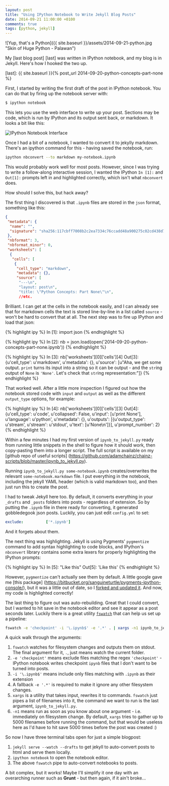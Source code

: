 ```yaml
---
layout: post
title: "Using IPython Notebook to Write Jekyll Blog Posts"
date: 2014-09-21 11:00:00 +0100
comments: true
tags: [python, jekyll]
---
```


![Yup, that's a Python]({{ site.baseurl }}/assets/2014-09-21-python.jpg "Skin of Huge Python - Palawan")

My [last blog post] [last] was written in IPython notebook, and my blog is in Jekyll. Here's how I hooked the two up.

[last]: {{ site.baseurl }}{% post_url 2014-09-20-python-concepts-part-none %}

First, I started by writing the first draft of the post in IPython notebook. You can do that by firing up the notebook server with:

```sh
$ ipython notebook
```

This lets you use the web interface to write up your post. Sections may be code, which is run by IPython and its output sent back, or markdown. It looks a bit like this:

<img src="{{ site.baseurl }}/assets/2014-09-21-ipython-notebook.png" class='screenshot' alt='IPython Notebook Interface'>

Once I had a bit of a notebook, I wanted to convert it to jekylly markdown. There's an ipython command for this - having saved the notebook, run:

```sh
ipython nbconvert --to markdown my-notebook.ipynb
```

This would probably work well for most posts. However, since I was trying to write a follow-along interactive session, I wanted the IPython `In [1]:` and `Out[1]:` prompts left in and highlighted correctly, which isn't what `nbconvert` does.

How should I solve this, but hack away?

The first thing I discovered is that `.ipynb` files are stored in the `json` format, something like this:

```json
{
 "metadata": {
  "name": "",
  "signature": "sha256:117cbff7008b2c2ea7334c76ccadd48a900275c02cd438d7ffd76c030fb87e0b"
 },
 "nbformat": 3,
 "nbformat_minor": 0,
 "worksheets": [
  {
   "cells": [
    {
     "cell_type": "markdown",
     "metadata": {},
     "source": [
      "---\n",
      "layout: post\n",
      "title: \"Python Concepts: Part None\"\n",
      //etc.
```

Brilliant. I can get at the cells in the notebook easily, and I can already see that for markdown cells the text is stored line-by-line in a list called `source` - won't be hard to convert that at all. The next step was to fire up IPython and load that json:

{% highlight ipy %}
In [1]: import json
{% endhighlight %}

{% highlight ipy %}
In [2]: nb = json.load(open('2014-09-20-python-concepts-part-none.ipynb'))
{% endhighlight %}

{% highlight ipy %}
In [3]: nb['worksheets'][0]['cells'][4]
Out[3]: {u'cell_type': u'markdown',
 u'metadata': {},
 u'source': [u"Aha, we get some output. `print` turns its input into a string so it can be output - and the `str`ing output of `None` is `'None'`. Let's check that `str`ing representation:"]}
{% endhighlight %}

That worked well. After a little more inspection I figured out how the notebook stored code with `input` and `output` as well as the different `output_type` options, for example:

{% highlight ipy %}
In [4]: nb['worksheets'][0]['cells'][3]
Out[4]: {u'cell_type': u'code',
 u'collapsed': False,
 u'input': [u'print None'],
 u'language': u'python',
 u'metadata': {},
 u'outputs': [{u'output_type': u'stream',
   u'stream': u'stdout',
   u'text': [u'None\n']}],
 u'prompt_number': 2}
{% endhighlight %}

Within a few minutes I had my first version of `ipynb_to_jekyll.py` ready from running little snippets in the shell to figure how it should work, then copy-pasting them into a longer script. The full script is available on my [github repo of useful scripts] (https://github.com/adamchainz/chainz-scripts/blob/master/ipynb_to_jekyll.py).

Running `ipynb_to_jekyll.py some-notebook.ipynb` creates/overwrites the relevant `some-notebook.markdown` file. I put everything in the notebook, including the jekyll YAML header (which is valid markdown too), and then just run this to create the post.

I had to tweak Jekyll here too. By default, it converts everything in your `_drafts` and `_posts` folders into posts - regardless of extension. So by putting the `.ipynb` file in there ready for converting, it generated gobbledegook json posts. Luckily, you can just edit `config.yml` to set:

```yaml
exclude:          ['*.ipynb']
```

And it forgets about them.

The next thing was highlighting. Jekyll is using Pygments' `pygmentize` command to add syntax highlighting to code blocks, and IPython's `nbconvert` library contains some extra lexers for properly highlighting the IPython prompts:

{% highlight ipy %}
In [5]: "Like this"
Out[5]: 'Like this'
{% endhighlight %}

However, `pygmentize` can't actually see them by default. A little google gave me [this package] (https://bitbucket.org/sanguineturtle/pygments-ipython-console/), but it was a little out of date, so I [forked and updated it](https://bitbucket.org/AdamChainz/pygments-ipython-console). And now, my code is highlighted correctly!

The last thing to figure out was auto-rebuilding. Great that I could convert, but I wanted to hit save in the notebook editor and see it appear as a post seconds later. Luckily there is a great utility [`fswatch`](https://github.com/emcrisostomo/fswatch) that can help us set up a pipeline:

```sh
fswatch -e 'checkpoint' -i '\.ipynb$' -e '.*' . | xargs -n1 ipynb_to_jekyll.py
```

A quick walk through the arguments:

1. `fswatch` watches for filesystem changes and outputs them on stdout. The final argument for it, `.`, just means watch the current folder.
2. `-e 'checkpoint'` means exclude files matching the regex `'checkpoint'` - IPython notebook writes checkpoint `ipynb` files that I don't want to be turned into posts.
3. `-i '\.ipynb$'` means include only files matching with `.ipynb` as their extension
4. A fallback `-e '.*'` is required to make it ignore any other filesystem changes.
5. `xargs` is a utility that takes input, rewrites it to commands. `fswatch` just pipes a list of filenames into it, the command we want to run is the last argument, `ipynb_to_jekyll.py`.
6. `-n1` means run as soon as you know about one argument - i.e. immediately on filesystem change. By default, `xargs` tries to gather up to 5000 filenames before running the command, but that would be useless here as I'd have to hit save 5000 times before the post was created :)

So now I have three terminal tabs open for just a simple blogpost:

1. `jekyll serve --watch --drafts` to get jekyll to auto-convert posts to html and serve them locally.
2. `ipython notebook` to open the notebook editor.
3. The above `fswatch` pipe to auto-convert notebooks to posts.

A bit complex, but it works! Maybe I'll simplify it one day with an overarching runner such as **Grunt** - but then again, if it ain't broke...

